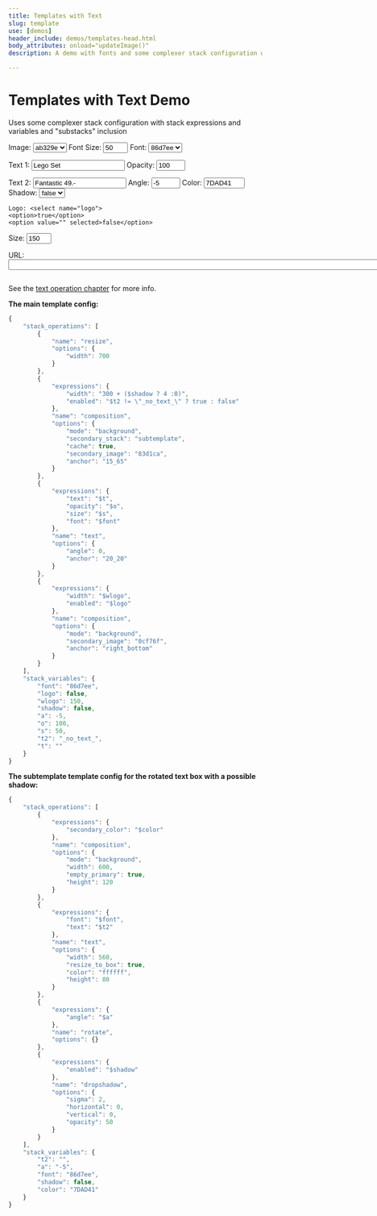 ```yaml
---
title: Templates with Text
slug: template
use: [demos]
header_include: demos/templates-head.html
body_attributes: onload="updateImage()"
description: A demo with fonts and some complexer stack configuration with stack expressions and variables and "substacks" inclusion

---
```

 
# Templates with Text Demo

Uses some complexer stack configuration with stack expressions and variables and "substacks" inclusion

<div id="demoForm">   
<form id="form" onkeyup="updateImage()" onchange="updateImage()">
    <p>Image: <select name="imagehash" id="imagehash">
    <option selected>ab329e</option>
    <option >ceb95d</option>
    <option >807fd9</option>
</select>
    Font Size: <input type="text" name="s"  size="3" value="50">
    Font: <select name="font">
        <option selected>86d7ee</option>
    <option >1d9e7c</option>
    <option>1249b3</option>
</select>
    </p>
    <p>
    Text 1: <input type="text" name="t"  value="Lego Set">
    Opacity: <input type="text" name="o"  value="100" size="4">
    </p>
    <p>
    Text 2: <input type="text" name="t2"  value="Fantastic 49.-">
    Angle: <input type="text" name="a"  value="-5" size="4">
        Color: <input type="text" name="color" value="7DAD41" size="7">
    Shadow: <select name="shadow">
    <option>true</option>
    <option selected value="">false</option>
</select>
    </p>
    <p>

    Logo: <select name="logo">
    <option>true</option>
    <option value="" selected>false</option>
</select>
        Size: <input type="text" size="3" value="150" name="wlogo"/>
    </p>
</form>
</div>
<p>
    URL: <input id="url" onkeyup="urlchange()" size="120">
</p>
<p>
    <img id="image" src="">
</p>

See the [text operation chapter](/documentation/references/operations.html#text) for more info. 


**The main template config:**

```javascript
{
    "stack_operations": [
        {
            "name": "resize",
            "options": {
                "width": 700
            }
        },
        {
            "expressions": {
                "width": "300 + ($shadow ? 4 :0)",
                "enabled": "$t2 != \"_no_text_\" ? true : false"
            },
            "name": "composition",
            "options": {
                "mode": "background",
                "secondary_stack": "subtemplate",
                "cache": true,
                "secondary_image": "83d1ca",
                "anchor": "15_65"
            }
        },
        {
            "expressions": {
                "text": "$t",
                "opacity": "$o",
                "size": "$s",
                "font": "$font"
            },
            "name": "text",
            "options": {
                "angle": 0,
                "anchor": "20_20"
            }
        },
        {
            "expressions": {
                "width": "$wlogo",
                "enabled": "$logo"
            },
            "name": "composition",
            "options": {
                "mode": "background",
                "secondary_image": "0cf76f",
                "anchor": "right_bottom"
            }
        }
    ],
    "stack_variables": {
        "font": "86d7ee",
        "logo": false,
        "wlogo": 150,
        "shadow": false,
        "a": -5,
        "o": 100,
        "s": 50,
        "t2": "_no_text_",
        "t": ""
    }
}
```

**The subtemplate template config for the rotated text box with a possible shadow:**

```javascript
{
    "stack_operations": [
        {
            "expressions": {
                "secondary_color": "$color"
            },
            "name": "composition",
            "options": {
                "mode": "background",
                "width": 600,
                "empty_primary": true,
                "height": 120
            }
        },
        {
            "expressions": {
                "font": "$font",
                "text": "$t2"
            },
            "name": "text",
            "options": {
                "width": 560,
                "resize_to_box": true,
                "color": "ffffff",
                "height": 80
            }
        },
        {
            "expressions": {
                "angle": "$a"
            },
            "name": "rotate",
            "options": {}
        },
        {
            "expressions": {
                "enabled": "$shadow"
            },
            "name": "dropshadow",
            "options": {
                "sigma": 2,
                "horizontal": 0,
                "vertical": 0,
                "opacity": 50
            }
        }
    ],
    "stack_variables": {
        "t2": "",
        "a": "-5",
        "font": "86d7ee",
        "shadow": false,
        "color": "7DAD41"
    }
}
```